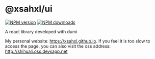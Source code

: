 # @xsahxl/ui

[![NPM version](https://img.shields.io/npm/v/@xsahxl/ui.svg?style=flat)](https://npmjs.org/package/@xsahxl/ui)
[![NPM downloads](http://img.shields.io/npm/dm/@xsahxl/ui.svg?style=flat)](https://npmjs.org/package/@xsahxl/ui)

A react library developed with dumi

My personal website: https://xsahxl.github.io. If you feel it is too slow to access the page, you can also visit the oss address: http://shihuali.oss.devsapp.net

